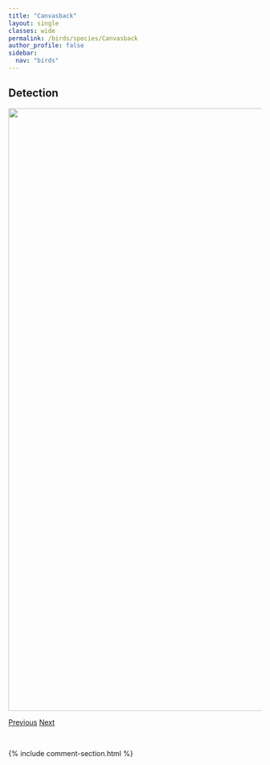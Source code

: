 ```yaml
---
title: "Canvasback"
layout: single
classes: wide
permalink: /birds/species/Canvasback
author_profile: false
sidebar:
  nav: "birds"
---
```


<h2>Detection</h2>

<a href="https://drive.google.com/uc?export=view&id=1TplLYHghLaDQM3RyRSh7EEo8LDjN0U5a">
<img src="https://drive.google.com/uc?export=view&id=1TplLYHghLaDQM3RyRSh7EEo8LDjN0U5a" height = "1200" width = "800">
</a>

<a href="/birds/species/CanadaGoose/" class="pagination--pager" title="Canada Goose">Previous</a> <a href="/birds/species/CassinsVireo/" class="pagination--pager" title="Cassin's Vireo">Next</a>

<p>&nbsp;</p>

{% include comment-section.html %}
